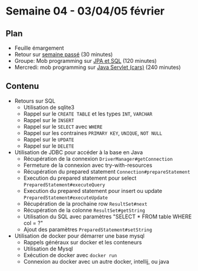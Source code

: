 # Semaine 04 - 03/04/05 février

## Plan

- Feuille émargement
- Retour sur [semaine passé](../semaine03) (30 minutes)
- Groupe: Mob programming sur [JPA et SQL](../../exercices/dubreuia-sql-jpa) (120 minutes)
- Mercredi: mob programming sur [Java Servlet (cars)](../../exercices/dubreuia-cars) (240 minutes)

## Contenu

- Retours sur SQL
    - Utilisation de sqlite3
    - Rappel sur le `CREATE TABLE` et les types `INT`, `VARCHAR`
    - Rappel sur le `INSERT`
    - Rappel sur le `SELECT` avec `WHERE`
    - Rappel sur les contraines `PRIMARY KEY`, `UNIQUE`, `NOT NULL`
    - Rappel sur le `UPDATE`
    - Rappel sur le `DELETE`
- Utilisation de JDBC pour accéder à la base en Java
    - Récupération de la connexion `DriverManager#getConnection`
    - Fermeture de la connexion avec try-with-resources
    - Récupération du prepared statement `Connection#prepareStatement`
    - Execution du prepared statement pour select `PreparedStatement#executeQuery`
    - Execution du prepared statement pour insert ou update `PreparedStatement#executeUpdate`
    - Récupération de la prochaine row `ResultSet#next`
    - Récupération de la colonne `ResultSet#getString`
    - Utilisation du SQL avec paramètres "SELECT * FROM table WHERE col = ?"
    - Ajout des paramètres `PreparedStatement#setString`
- Utilisation de docker pour démarrer une base mysql
    - Rappels généraux sur docker et les conteneurs
    - Utilisation de Mysql
    - Exécution de docker avec `docker run`
    - Connexion au docker avec un autre docker, intellij, ou java

